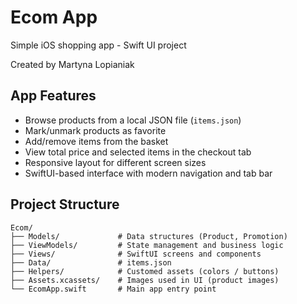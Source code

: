 # Ecom App
Simple iOS shopping app - Swift UI project 

Created by Martyna Lopianiak

## App Features

- Browse products from a local JSON file (`items.json`)
- Mark/unmark products as favorite
- Add/remove items from the basket
- View total price and selected items in the checkout tab
- Responsive layout for different screen sizes
- SwiftUI-based interface with modern navigation and tab bar

## Project Structure

```
Ecom/
├── Models/             # Data structures (Product, Promotion)
├── ViewModels/         # State management and business logic
├── Views/              # SwiftUI screens and components
├── Data/               # items.json
├── Helpers/            # Customed assets (colors / buttons)
├── Assets.xcassets/    # Images used in UI (product images)
└── EcomApp.swift       # Main app entry point
```

